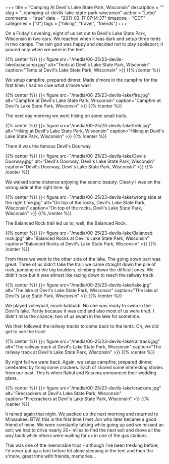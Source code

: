 +++
title = "Camping At Devil's Lake State Park, Wisconsin"
description = ""
slug = "../camping-at-devils-lake-state-park-wisconsin"
author = "Lobo"
comments = "true"
date = "2011-03-17 07:14:37"
timezone = "CDT"
categories = ["0"]
tags = ["hiking", "travel", "friends"]
+++


On a Friday's evening, eight of us set out to Devil's Lake State Park, Wisconsin in two cars. We reached when it was dark and setup three tents in two camps. The rain god was happy and decided  not to play spoilsport; it poured only when we were in the tent.

{{% center %}}
{{< figure src="/media/00-25/23-devils-lake/basecamp.jpg" alt="Tents at Devil's Lake State Park, Wisconsin" caption="Tents at Devil's Lake State Park, Wisconsin" >}}
{{% /center %}}

We setup campfire, prepared dinner. Made s'more in the campfire for the first time; I had no clue what s'more was!

{{% center %}}
{{< figure src="/media/00-25/23-devils-lake/fire.jpg" alt="Campfire at Devil's Lake State Park, Wisconsin" caption="Campfire at Devil's Lake State Park, Wisconsin" >}}
{{% /center %}}

The next day morning we went hiking on some small trails.

{{% center %}}
{{< figure src="/media/00-25/23-devils-lake/trek.jpg" alt="Hiking at Devil's Lake State Park, Wisconsin" caption="Hiking at Devil's Lake State Park, Wisconsin" >}}
{{% /center %}}

There it was the famous Devil's Doorway.

{{% center %}}
{{< figure src="/media/00-25/23-devils-lake/Devils Doorway.jpg" alt="Devil's Doorway, Devil's Lake State Park, Wisconsin" caption="Devil's Doorway, Devil's Lake State Park, Wisconsin" >}}
{{% /center %}}

We walked some distance enjoying the scenic beauty. Clearly I was on the wrong side at the right time. :grinning:

{{% center %}}
{{< figure src="/media/00-25/23-devils-lake/wrong side at the right time.jpg" alt="On top of the rocks, Devil's Lake State Park, Wisconsin" caption="On top of the rocks, Devil's Lake State Park, Wisconsin" >}}
{{% /center %}}

The Balanced Rock trail led us to, well, the Balanced Rock.

{{% center %}}
{{< figure src="/media/00-25/23-devils-lake/Balanced rock.jpg" alt="Balanced Rocks at Devil's Lake State Park, Wisconsin" caption="Balanced Rocks at Devil's Lake State Park, Wisconsin" >}}
{{% /center %}}

From there we went to the other side of the lake. The going down part was great. Three of us didn't take the trail; we came straight down the pile of rock, jumping on the big boulders, climbing down the difficult ones. We didn't race but it was almost like racing down to reach the railway track.

{{% center %}}
{{< figure src="/media/00-25/23-devils-lake/lake.jpg" alt="The lake at Devil's Lake State Park, Wisconsin" caption="The lake at Devil's Lake State Park, Wisconsin" >}}
{{% /center %}}

We played volleyball, mock-kabbadi. No one was ready to swim in the Devil's lake. Partly because it was cold and also most of us were tired. I didn't miss the chance; two of us swam in the lake for sometime.

We then followed the railway tracks to come back to the tents. Oh, we did get to see the train!

{{% center %}}
{{< figure src="/media/00-25/23-devils-lake/railtrack.jpg" alt="The railway track at Devil's Lake State Park, Wisconsin" caption="The railway track at Devil's Lake State Park, Wisconsin" >}}
{{% /center %}}

By night fall we were back. Again, we setup campfire, prepared dinner, celebrated by firing some crackers. Each of shared some interesting stories from our past. This is when Rahul and Kusuma announced their wedding plans.

{{% center %}}
{{< figure src="/media/00-25/23-devils-lake/crackers.jpg" alt="Firecrackers at Devil's Lake State Park, Wisconsin" caption="Firecrackers at Devil's Lake State Park, Wisconsin" >}}
{{% /center %}}

It rained again that night. We packed up the next morning and returned to Milwaukee.  BTW, this is the first time I met Jon who later became a good friend of mine. We were constantly talking while going up and we missed an exit; we had to drive nearly 20+ miles to find the next exit and drove all the way back while others were waiting for us in one of the gas stations.

This was one of the memorable trips - although I've been trekking before, I'd never put up a tent before let alone sleeping in the tent and then the s'more, great time with friends, memories...
